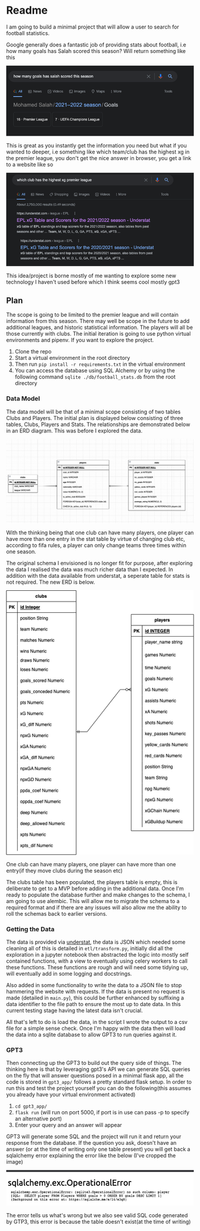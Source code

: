 # Readme

I am going to build a minimal project that will allow a user to search for football statistics.

Google generally does a fantastic job of providing stats about football, i.e  how many goals has Salah scored this season? Will return something like this

![Salah goals scored search results](mo_salah_search.png)

This is great as you instantly get the information you need but what if you wanted to deeper, i.e something like which team/club has the highest xg in the premier league, you don't get the nice answer in browser, you get a link to a website like so

![Highest xg query](highest_xg.png)

This idea/project is borne mostly of me wanting to explore some new technology I haven't used before which I think seems cool mostly gpt3

## Plan

The scope is going to be limited to the premier league and will contain information from this season. There may well be scope in the future to add additional leagues, and historic statistical information. The players will all be those currently with clubs. The initial iteration is going to use python virtual environments and pipenv. If you want to explore the project.

1. Clone the repo
2. Start a virtual environment in the root directory
3. Then run ```pip install -r requirements.txt``` in the virtual environment
4. You can access the database using SQL Alchemy or by using the following command ```sqlite ./db/football_stats.db``` from the root directory

### Data Model

The data model will be that of a minimal scope consisting of two tables Clubs and Players. The initial plan is displayed below consisting of three tables, Clubs, Players and Stats. The relationships are demonstrated below in an ERD diagram. This was before I explored the data.

![Football Stats ERD Initial](football_stats_erd.png)

With the thinking being that one club can have many players, one player can have more than one entry in the stat table by virtue of changing club etc, according to fifa rules, a player can only change teams three times within one season.

The original schema I envisioned is no longer fit for purpose, after exploring the data I realised the data was much richer data than I expected. In addition with the data available from understat, a seperate table for stats is not required. The new ERD is below.

![Football Stats updated ERD](football_stats_erd_updated.png)

One club can have many players, one player can have more than one entry(if they move clubs during the season etc)

The clubs table has been populated, the players table is empty, this is deliberate to get to a MVP before adding in the additional data. Once I'm ready to populate the database further and make changes to the schema, I am going to use alembic. This will allow me to migrate the schema to a required format and if there are any issues will also allow me the ability to roll the schemas back to earlier versions.

### Getting the Data

The data is provided via [understat](https://understat.com/), the data is JSON which needed some cleaning all of this is detailed in ```etl/transform.py```, initially did all the exploration in a jupyter notebook then abstracted the logic into mostly self contained functions, with a view to eventually using celery workers to call these functions. These functions are rough and will need some tidying up, will eventually add in some logging and docstrings.

Also added in some functionality to write the data to a JSON file to stop hammering the website with requests. If the data is present no request is made (detailed in ```main.py```), this could be further enhanced by suffixing a data identifier to the file path to ensure the most up to date data. In this current testing stage having the latest data isn't crucial.

All that's left to do is load the data, in the script I wrote the output to a csv file for a simple sense check. Once I'm happy with the data then will load the data into a sqlite database to allow GPT3 to run queries against it.

### GPT3

Then connecting up the GPT3 to build out the query side of things. The thinking here is that by leveraging gpt3's API we can generate SQL queries on the fly that will answer questions posed in a minimal flask app, all the code is stored in ```gpt3_app/``` follows a pretty standard flask setup. In order to run this and test the project yourself you can do the following(this assumes you already have your virtual environment activated)

1) ```cd gpt3_app/```
2) ```flask run``` (will run on port 5000, if port is in use can pass -p to specify an alternative port)
3) Enter your query and an answer will appear

GPT3 will generate some SQL and the project will run it and return your response from the database. If the question you ask, doesn't have an answer (or at the time of writing only one table present) you will get back a sqlalchemy error explaining the error like the below (I've cropped the image)

![SQL Error](sql_alechemy_error.png)

The error tells us what's wrong but we also see valid SQL code generated by GTP3, this error is because the table doesn't exist(at the time of writing)
